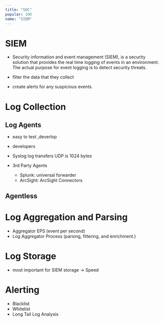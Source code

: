 ```yaml
---
title: "SOC"
popular: 100
name: "SIEM"
---
```


# SIEM

- Security information and event management (SIEM), is a security solution that provides the real time logging of events in an environment. The actual purpose for event logging is to detect security threats.

- filter the data that they collect
- create alerts for any suspicious events.

# Log Collection

## Log Agents

- easy to test ,deverlop
- developers
- Syslog log transfers UDP is 1024 bytes
- 3rd Party Agents

  - Splunk: universal forwarder
  - ArcSight: ArcSight Connectors

## Agentless

# Log Aggregation and Parsing

- Aggregator EPS (event per second)
- Log Aggregator Process (parsing, filtering, and enrichment.)

# Log Storage

- most important for SIEM storage -> Speed

# Alerting

- Blacklist
- Whitelist
- Long Tail Log Analysis
